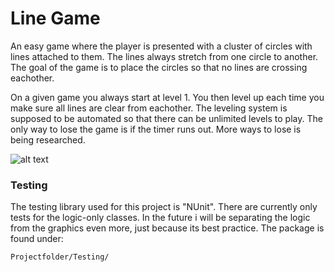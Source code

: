 # Line Game
An easy game where the player is presented with a cluster of circles with lines attached to them. The lines always stretch from one circle to another. The goal of the game is to place the circles so that no lines are crossing eachother. 

On a given game you always start at level 1. You then level up each time you make sure all lines are clear from eachother. The leveling system is supposed to be automated so that there can be unlimited levels to play. The only way to lose the game is if the timer runs out. More ways to lose is being researched. 

![alt text](https://github.com/MagnusPoppe/LineGame/blob/master/screenshots-grouped.png?raw=true) 
### Testing
The testing library used for this project is "NUnit". There are currently only tests for the logic-only classes. In the future i will be separating the logic from the graphics even more, just because its best practice. The package is found under:

    Projectfolder/Testing/
